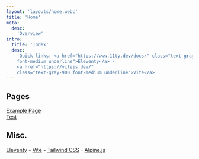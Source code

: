 ```yaml
---
layout: 'layouts/home.webc'
title: 'Home'
meta:
  desc:
    'Overview'
intro:
  title: 'Index'
  desc:
    'Quick links: <a href="https://www.11ty.dev/docs/" class="text-gray-900
    font-medium underline">Eleventy</a> -  
    <a href="https://vitejs.dev/"
    class="text-gray-900 font-medium underline">Vite</a>'
---
```


## Pages

<a href="{{ './examplePage/' }}">Example Page</a>
</br>
[Test](./test/)


## Misc.

[Eleventy](https://www.11ty.dev/) - [Vite](https://vitejs.dev/) -
[Tailwind CSS](https://tailwindcss.com/) - [Alpine.js](https://github.com/alpinejs/alpine/)
